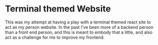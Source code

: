 # Terminal themed Website

This was my attempt at having a play with a terminal themed react site to act as my person website.
In the past I've been more of a backend person than a front end person, and this is meant to embody that a little, 
and also act as a challenge for me to improve my frontend.
